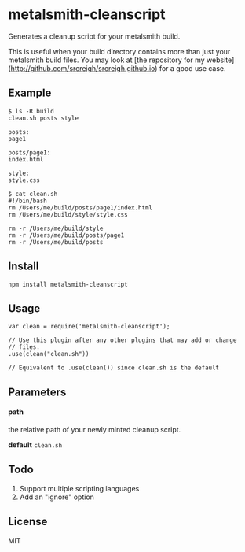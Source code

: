 metalsmith-cleanscript
======================

Generates a cleanup script for your metalsmith build.

This is useful when your build directory contains more than just your 
metalsmith build files. You may look at [the repository for my website]
(http://github.com/srcreigh/srcreigh.github.io) for a good use case.

Example
-------



```
$ ls -R build
clean.sh posts style

posts:
page1

posts/page1:
index.html

style:
style.css

$ cat clean.sh
#!/bin/bash
rm /Users/me/build/posts/page1/index.html
rm /Users/me/build/style/style.css

rm -r /Users/me/build/style
rm -r /Users/me/build/posts/page1
rm -r /Users/me/build/posts
```

Install
-------

```
npm install metalsmith-cleanscript
```

Usage
-----

```
var clean = require('metalsmith-cleanscript');

// Use this plugin after any other plugins that may add or change 
// files.
.use(clean("clean.sh"))

// Equivalent to .use(clean()) since clean.sh is the default
```

Parameters
----------

#### path

the relative path of your newly minted cleanup script.

**default** ```clean.sh```
            

Todo
----

1. Support multiple scripting languages
2. Add an "ignore" option

License
-------

MIT
